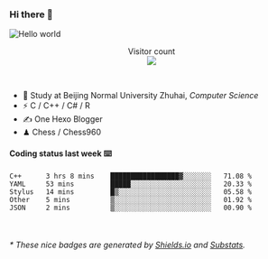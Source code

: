### Hi there 👋


<img src="https://raw.githubusercontent.com/sagar-viradiya/sagar-viradiya/master/resources/banner.png" alt="Hello world">
<p align="center"> 
  Visitor count<br/>
  <img src="https://profile-counter.glitch.me/youszoe/count.svg" />
</p>

<br/>


- 🍻  Study at Beijing Normal University Zhuhai, _Computer Science_
- ⚡  C / C++ / C# / R
- ✍️  One Hexo Blogger
- ♟  Chess / Chess960 


#### Coding status last week ⌨️

<!--START_SECTION:waka-->
```text
C++      3 hrs 8 mins    █████████████████▓░░░░░░░   71.08 % 
YAML     53 mins         █████░░░░░░░░░░░░░░░░░░░░   20.33 % 
Stylus   14 mins         █▒░░░░░░░░░░░░░░░░░░░░░░░   05.58 % 
Other    5 mins          ▒░░░░░░░░░░░░░░░░░░░░░░░░   01.92 % 
JSON     2 mins          ▒░░░░░░░░░░░░░░░░░░░░░░░░   00.90 % 
```
<!--END_SECTION:waka-->

<br/>

<center><img src="http://ghchart.rshah.org/409ba5/yousazoe" alt="" /></center>


<h6>* These nice badges are generated by <a href="https://shields.io/">Shields.io</a> and <a href="https://github.com/spencerwooo/Substats">Substats</a>.</h6>
